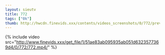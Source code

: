 ```yaml
--- 
layout: sieutv
title: 772
tags: ["0k"]
thumb: http://hwcdn.finevids.xxx/contents/videos_screenshots/0/772/preview.mp4.jpg
---
```

{% include video src="http://www.finevids.xxx/get_file/1/51ae83ab095935ab051d6323577369d4/0/772/772.mp4/" %} 
